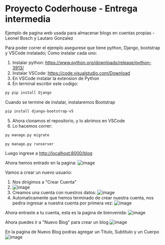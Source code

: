 # Proyecto Coderhouse - Entrega intermedia
Ejemplo de pagina web usada para almacenar blogs en cuentas propias - Leonel Bosch y Lautaro Gonzalez

Para poder correr el ejemplo asegurese que tiene python, Django, bootstrap y VSCode instalado;
Como instalar cada uno:
1. Instalar python: https://www.python.org/downloads/release/python-3913/
2. Instalar VSCode: https://code.visualstudio.com/Download
3. En VSCode instalar la extension de Python
4. En terminal escribir este codigo:

```bash
py pip install Django
```
Cuando se termine de instalar, instalaremos Bootstrap
```bash
pip install django-bootstrap-v5
```
5. Ahora clonamos el repositorio, y lo abrimos en VSCode
6. Lo hacemos correr:

```bash
py manage.py migrate
```
```bash
py manage.py runserver
```
Luego ingrese a [http://localhost:8000/blog](http://localhost:8000/blog)

Ahora hemos entrado en la pagina:
![image](https://user-images.githubusercontent.com/79726556/172502474-99962c61-74b9-4b6f-9ff2-0b3a82ff5011.png)

Vamos a crear un nuevo usuario:
1. Nos dirigimos a "Crear Cuenta"
2. ![image](https://user-images.githubusercontent.com/79726556/172502687-b976e6a3-328d-4f66-a33b-56c4903c6955.png)
3. Creamos una cuenta con nuestros datos:
![image](https://user-images.githubusercontent.com/79726556/172502832-eafeb873-9a1d-4d4b-9641-dd47d08ee09b.png)
4. Automaticamente que hemos terminado de crear nuestra cuenta, nos pedira ingresar a nuestra cuenta por primera vez: ![image](https://user-images.githubusercontent.com/79726556/172503208-816ee87e-17fa-40c6-a3f6-b71869d8826a.png)

Ahora entraste a tu cuenta, esta es la pagina de bienvenida:
![image](https://user-images.githubusercontent.com/79726556/172503406-bc73b5e9-293a-4886-bbde-57c7cae3549f.png)

Ahora puedes ir a "Nuevo Blog" para crear un blog
![image](https://user-images.githubusercontent.com/79726556/172503763-7668925f-eadb-4c1c-bca7-770eb062a716.png)

En la pagina de Nuevo Blog podras agregar un Titulo, Subtitulo y un Cuerpo
![image](https://user-images.githubusercontent.com/79726556/172503890-ade831a2-5f7f-45ec-b79b-ab48bb4647fc.png)
